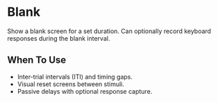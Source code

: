# Blank

Show a blank screen for a set duration. Can optionally record keyboard responses during the blank interval.

## When To Use

- Inter-trial intervals (ITI) and timing gaps.
- Visual reset screens between stimuli.
- Passive delays with optional response capture.